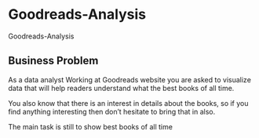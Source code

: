 # Goodreads-Analysis
Goodreads-Analysis

Business Problem
-----

As a data analyst Working at Goodreads website you are asked to visualize data that will help readers understand what the best books of all time.

You also know that there is an interest in details about the books, so if you find anything interesting then don’t hesitate to bring that in also. 

The main task is still to show best books of all time
